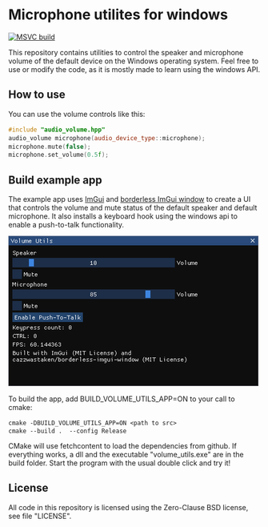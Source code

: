# Microphone utilites for windows

[![MSVC build](https://github.com/domohuhn/windows-volume-utils/actions/workflows/msvc.yml/badge.svg)](https://github.com/domohuhn/windows-volume-utils/actions/workflows/msvc.yml)

This repository contains utilities to control the speaker and microphone volume of the default device on the Windows operating system.
Feel free to use or modify the code, as it is mostly made to learn using the windows API.

## How to use
You can use the volume controls like this:

```C++
#include "audio_volume.hpp"
audio_volume microphone(audio_device_type::microphone);
microphone.mute(false);
microphone.set_volume(0.5f);
```

## Build example app
The example app uses [ImGui](https://github.com/ocornut/imgui) and [borderless ImGui window](https://github.com/cazzwastaken/borderless-imgui-window) to create a UI that controls the volume and mute status of the default speaker and default microphone.
It also installs a keyboard hook using the windows api to enable a push-to-talk functionality.

![Screenshot of example app](./example-app.png)

To build the app, add BUILD_VOLUME_UTILS_APP=ON to your call to cmake:
```
cmake -DBUILD_VOLUME_UTILS_APP=ON <path to src>
cmake --build .  --config Release
```
CMake will use fetchcontent to load the dependencies from github.
If everything works, a dll and the executable "volume_utils.exe" are in the build folder. Start the program with the usual double click and try it!

## License
All code in this repository is licensed using the Zero-Clause BSD license, see file "LICENSE".
